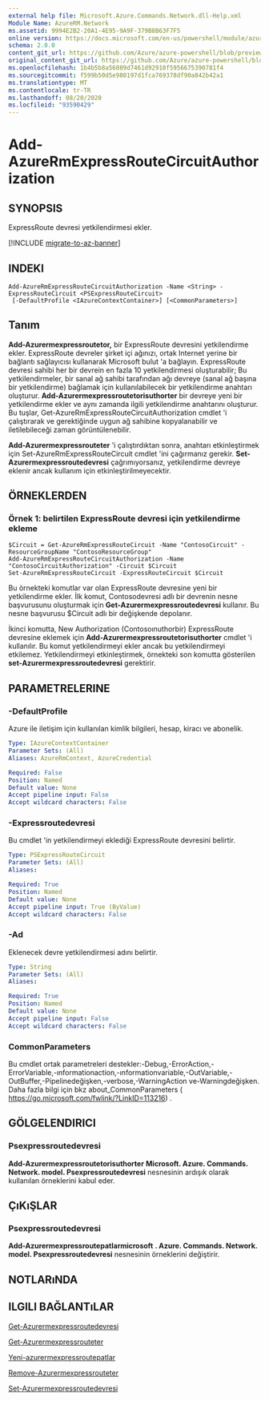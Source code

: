 ```yaml
---
external help file: Microsoft.Azure.Commands.Network.dll-Help.xml
Module Name: AzureRM.Network
ms.assetid: 9994E2B2-20A1-4E95-9A9F-379B8B63F7F5
online version: https://docs.microsoft.com/en-us/powershell/module/azurerm.network/add-azurermexpressroutecircuitauthorization
schema: 2.0.0
content_git_url: https://github.com/Azure/azure-powershell/blob/preview/src/ResourceManager/Network/Commands.Network/help/Add-AzureRmExpressRouteCircuitAuthorization.md
original_content_git_url: https://github.com/Azure/azure-powershell/blob/preview/src/ResourceManager/Network/Commands.Network/help/Add-AzureRmExpressRouteCircuitAuthorization.md
ms.openlocfilehash: 1b4b5b8a56089d7461d92918f5956675390781f4
ms.sourcegitcommit: f599b50d5e980197d1fca769378df90a842b42a1
ms.translationtype: MT
ms.contentlocale: tr-TR
ms.lasthandoff: 08/20/2020
ms.locfileid: "93590429"
---
```

# Add-AzureRmExpressRouteCircuitAuthorization

## SYNOPSIS
ExpressRoute devresi yetkilendirmesi ekler.

[!INCLUDE [migrate-to-az-banner](../../includes/migrate-to-az-banner.md)]

## INDEKI

```
Add-AzureRmExpressRouteCircuitAuthorization -Name <String> -ExpressRouteCircuit <PSExpressRouteCircuit>
 [-DefaultProfile <IAzureContextContainer>] [<CommonParameters>]
```

## Tanım
**Add-Azurermexpressroutetor,** bir ExpressRoute devresini yetkilendirme ekler. ExpressRoute devreler şirket içi ağınızı, ortak Internet yerine bir bağlantı sağlayıcısı kullanarak Microsoft bulut 'a bağlayın. ExpressRoute devresi sahibi her bir devrein en fazla 10 yetkilendirmesi oluşturabilir; Bu yetkilendirmeler, bir sanal ağ sahibi tarafından ağı devreye (sanal ağ başına bir yetkilendirme) bağlamak için kullanılabilecek bir yetkilendirme anahtarı oluşturur. **Add-Azurermexpressroutetorisuthorter** bir devreye yeni bir yetkilendirme ekler ve aynı zamanda ilgili yetkilendirme anahtarını oluşturur. Bu tuşlar, Get-AzureRmExpressRouteCircuitAuthorization cmdlet 'i çalıştırarak ve gerektiğinde uygun ağ sahibine kopyalanabilir ve iletilebileceği zaman görüntülenebilir.

**Add-Azurermexpressrouteter** 'i çalıştırdıktan sonra, anahtarı etkinleştirmek için Set-AzureRmExpressRouteCircuit cmdlet 'ini çağırmanız gerekir. **Set-Azurermexpressroutedevresi** çağrımıyorsanız, yetkilendirme devreye eklenir ancak kullanım için etkinleştirilmeyecektir.

## ÖRNEKLERDEN

### Örnek 1: belirtilen ExpressRoute devresi için yetkilendirme ekleme
```
$Circuit = Get-AzureRmExpressRouteCircuit -Name "ContosoCircuit" -ResourceGroupName "ContosoResourceGroup"
Add-AzureRmExpressRouteCircuitAuthorization -Name "ContosoCircuitAuthorization" -Circuit $Circuit
Set-AzureRmExpressRouteCircuit -ExpressRouteCircuit $Circuit
```

Bu örnekteki komutlar var olan ExpressRoute devresine yeni bir yetkilendirme ekler. İlk komut, Contosodevresi adlı bir devrenin nesne başvurusunu oluşturmak için **Get-Azurermexpressroutedevresi** kullanır. Bu nesne başvurusu $Circuit adlı bir değişkende depolanır.

İkinci komutta, New Authorization (Contosoınuthorbir) ExpressRoute devresine eklemek için **Add-Azurermexpressroutetorisuthorter** cmdlet 'i kullanılır. Bu komut yetkilendirmeyi ekler ancak bu yetkilendirmeyi etkilemez. Yetkilendirmeyi etkinleştirmek, örnekteki son komutta gösterilen **set-Azurermexpressroutedevresi** gerektirir.

## PARAMETRELERINE

### -DefaultProfile
Azure ile iletişim için kullanılan kimlik bilgileri, hesap, kiracı ve abonelik.

```yaml
Type: IAzureContextContainer
Parameter Sets: (All)
Aliases: AzureRmContext, AzureCredential

Required: False
Position: Named
Default value: None
Accept pipeline input: False
Accept wildcard characters: False
```

### -Expressroutedevresi
Bu cmdlet 'in yetkilendirmeyi eklediği ExpressRoute devresini belirtir.

```yaml
Type: PSExpressRouteCircuit
Parameter Sets: (All)
Aliases: 

Required: True
Position: Named
Default value: None
Accept pipeline input: True (ByValue)
Accept wildcard characters: False
```

### -Ad
Eklenecek devre yetkilendirmesi adını belirtir.

```yaml
Type: String
Parameter Sets: (All)
Aliases: 

Required: True
Position: Named
Default value: None
Accept pipeline input: False
Accept wildcard characters: False
```

### CommonParameters
Bu cmdlet ortak parametreleri destekler:-Debug,-ErrorAction,-ErrorVariable,-ınformationaction,-ınformationvariable,-OutVariable,-OutBuffer,-Pipelinedeğişken,-verbose,-WarningAction ve-Warningdeğişken. Daha fazla bilgi için bkz about_CommonParameters ( https://go.microsoft.com/fwlink/?LinkID=113216) .

## GÖLGELENDIRICI

### Psexpressroutedevresi
**Add-Azurermexpressroutetorisuthorter** **Microsoft. Azure. Commands. Network. model. Psexpressroutedevresi** nesnesinin ardışık olarak kullanılan örneklerini kabul eder.

## ÇıKıŞLAR

### Psexpressroutedevresi
**Add-Azurermexpressroutepatlarmicrosoft** **. Azure. Commands. Network. model. Psexpressroutedevresi** nesnesinin örneklerini değiştirir.

## NOTLARıNDA

## ILGILI BAĞLANTıLAR

[Get-Azurermexpressroutedevresi](./Get-AzureRmExpressRouteCircuit.md)

[Get-Azurermexpressrouteter](./Get-AzureRmExpressRouteCircuitAuthorization.md)

[Yeni-azurermexpressroutepatlar](./New-AzureRmExpressRouteCircuitAuthorization.md)

[Remove-Azurermexpressrouteter](./Remove-AzureRmExpressRouteCircuitAuthorization.md)

[Set-Azurermexpressroutedevresi](./Set-AzureRmExpressRouteCircuit.md)
